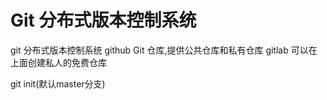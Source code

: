 # Git 分布式版本控制系统
git     分布式版本控制系统
github  Git 仓库,提供公共仓库和私有仓库
gitlab  可以在上面创建私人的免费仓库

git init(默认master分支)